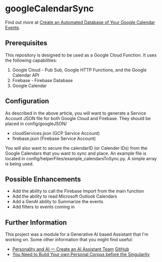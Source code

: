 # googleCalendarSync
 
 Find out more at [Create an Automated Database of Your Google Calendar Events](https://medium.com/technology-hits/create-an-automated-database-of-your-google-calendar-events-e3edb75e681e).

## Prerequisites
 This repository is designed to be used as a Google Cloud Function.  It uses the following capabilities:
 1. Google Cloud - Pub Sub, Google HTTP Functions, and the Google Calendar API
 2. Firebase - Firebase Database
 3. Google Calendar

## Configuration
 As described in the above article, you will want to generate a Service Account JSON file for both Google Cloud and Firebase.  They should be placed in config/googleJSON/
 * cloudServices.json (GCP Service Account)
 * firebase.json (Firebase Service Account)

 You will also want to secure the calendarID (or Calender IDs) from the Google Calendars that you want to sync and place.  An example file is located in config/helperFiles/example_calendarsToSync.py.  A simple array is being used.

## Possible Enhancements
 * Add the ability to call the Firebase Import from the main function
 * Add the ability to read Microsoft Outlook Calendars
 * Add a GenAI ability to Summarize the events
 * Add filters to events coming in

## Further Information
 This project was a module for a Generative AI based Assistant that I'm working on.  Some other information that you might find useful:
 * [Personality and AI — Create an AI Assistant Team](https://medium.com/datadriveninvestor/personality-and-ai-create-an-ai-assistant-team-0faf01f82a44)
         [GitHub](https://github.com/AndrewCrider/Generate-Jarvis)
 * [You Need to Build Your own Personal Corpus before the Singularity](https://medium.com/@andrewcrider/you-need-to-build-your-own-personal-corpus-before-the-singularity-bf13c8c10925)
